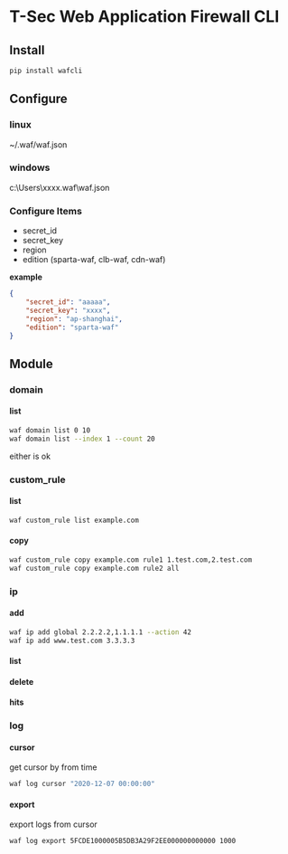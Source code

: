 # T-Sec Web Application Firewall CLI
## Install
```bash
pip install wafcli
```

## Configure
### linux
~/.waf/waf.json   

### windows   
c:\Users\xxxx\.waf\waf.json

### Configure Items
- secret_id
- secret_key
- region
- edition (sparta-waf, clb-waf, cdn-waf)

**example**   
```json
{
    "secret_id": "aaaaa",
    "secret_key": "xxxx",
    "region": "ap-shanghai",
    "edition": "sparta-waf"
}
```
## Module
### domain
#### list
```bash
waf domain list 0 10
waf domain list --index 1 --count 20
```
either is ok

### custom_rule
#### list
```bash
waf custom_rule list example.com
```
#### copy
```bash
waf custom_rule copy example.com rule1 1.test.com,2.test.com
waf custom_rule copy example.com rule2 all
```

### ip
#### add
```bash
waf ip add global 2.2.2.2,1.1.1.1 --action 42
waf ip add www.test.com 3.3.3.3
```
#### list
#### delete
#### hits

### log
#### cursor
get cursor by from time
```bash
waf log cursor "2020-12-07 00:00:00"
```

#### export
export logs from cursor
```bash
waf log export 5FCDE1000005B5DB3A29F2EE000000000000 1000
```
